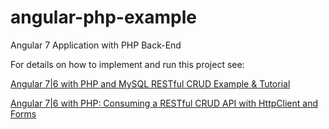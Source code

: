 # angular-php-example
Angular 7 Application with PHP Back-End

For details on how to implement and run this project see:

[Angular 7|6 with PHP and MySQL RESTful CRUD Example & Tutorial](https://www.techiediaries.com/php-angular)


[Angular 7|6 with PHP: Consuming a RESTful CRUD API with HttpClient and Forms](https://www.techiediaries.com/php-angular-crud-api-httpclient-forms)
